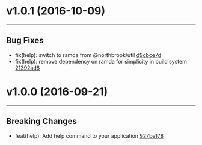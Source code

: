 # v1.0.1 (2016-10-09)
---


## Bug Fixes

- fix(help): switch to ramda from @northbrook/util [d9cbce7d](https://github.com/tylors/reginn/commits/d9cbce7d75f777b24d777a91e811404d812fbba6)
- fix(help): remove dependency on ramda for simplicity in build system [21392ad8](https://github.com/tylors/reginn/commits/21392ad869f4e725e079cb388390ef9787d7b1bb)


# v1.0.0 (2016-09-21)
---


## Breaking Changes

- feat(help): Add help command to your application [927be178](https://github.com/tylors/reginn/commits/927be17885609fe5c68e6e70eca1c761ccd64b43)



